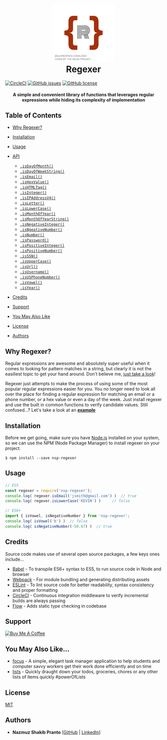 <h1 align="center">
  <br>
  <a href="https://github.com/npranto/regexer"><img src="./src/assets/images/R-logo.png" alt="Regexer" width="200"></a>
  <br>
  Regexer
  <br>
</h1>

[![CircleCI](https://img.shields.io/circleci/project/github/npranto/regexer.svg?style=for-the-badge)](https://circleci.com/gh/npranto/regexer)
[![GitHub issues](https://img.shields.io/github/issues/npranto/regexer.svg?style=for-the-badge)](https://github.com/npranto/regexer/issues)
[![GitHub license](https://img.shields.io/github/license/npranto/regexer.svg?style=for-the-badge)](https://github.com/npranto/regexer/blob/master/LICENSE)
<h4 align="center">
A simple and convenient library of functions that leverages regular expressions while hiding its complexity of implementation
</h4>

## Table of Contents
* [Why Regexer?](#why-regexer)
* [Installation](#installation)
* [Usage](#usage)
* [API](#api)
    * [`.isDayOfMonth()`](#)
    * [`.isDayOfWeekString()`](#)
    * [`.isEmail()`](#)
    * [`.isHexValue()`](#)
    * [`.isHTMLTag()`](#)
    * [`.isInteger()`](#)
    * [`.isIPAddressV4()`](#)
    * [`.isLetter()`](#)
    * [`.isLowerCase()`](#)
    * [`.isMonthOfYear()`](#)
    * [`.isMonthOfYearString()`](#)
    * [`.isNegativeInteger()`](#)
    * [`.isNgeativeNumber()`](#)
    * [`.isNumber()`](#)
    * [`.isPassword()`](#)
    * [`.isPositiveInteger()`](#)
    * [`.isPositiveNumber()`](#)
    * [`.isSSN()`](#)
    * [`.isUpperCase()`](#)
    * [`.isUrl()`](#)
    * [`.isUsername()`](#)
    * [`.isUSPhoneNumber()`](#)
    * [`.isVowel()`](#)
    * [`.isYear()`](#)

* [Credits](#credits)
* [Support](#support)
* [You May Also Like](#you-may-also-like)
* [License](#license)
* [Authors](#authors)

## Why Regexer?

Regular expressions are awesome and absolutely super useful when it comes to looking for pattern matches in a string, but clearly it is not the easiliest topic to get your hand around. Don't believe me, [just take a look](https://www.quora.com/What-is-the-most-weird-regular-expression-line-you-have-ever-seen)! 

Regexer just attempts to make the process of using some of the most popular regular expressions easier for you. You no longer need to look all over the place for finding a regular expression for matching an email or a phone number, or a hex value or even a day of the week. Just install regexer and use the built in common functions to verify candidate values. Still confused...? Let's take a look at an <strong>[example](#usage)</strong>

## Installation
Before we get going, make sure you have [Node.js](https://nodejs.org/en/) installed on your system, so we can use the NPM (Node Package Manager) to install regexer on your project. 
<br />
```
$ npm install --save nsp-regexer
``` 

## Usage

```js
// ES5
const regexer = require('nsp-regexer');
console.log( regexer.isEmail('jsmith@gmail.com') )  // true
console.log( regexer.isLowerCase('KEVIN') )     // false
```
```js
// ES6+
import { isVowel, isNegativeNumber } from 'nsp-regexer';
console.log( isVowel('b') )  // false
console.log( isNegativeNumber(-50.67) )  // true
```

## Credits

Source code makes use of several open source packages, a few keys ones include...

- [Babel](https://babeljs.io/) - To transpile ES6+ syntax to ES5, to run source code in Node and browser
- [Webpack](https://webpack.js.org/) - For module bundling and generating distributing assets
- [ESLint](https://eslint.org/) - To lint source code for better readability, syntax consistency and proper formatting
- [CircleCI](https://circleci.com/) - Continuous integration middleware to verify incremental builds are always passing
- [Flow](https://flow.org/) - Adds static type checking in codebase


## Support

<a href="https://www.buymeacoffee.com/nsplovescoffee" target="_blank"><img src="https://www.buymeacoffee.com/assets/img/custom_images/purple_img.png" alt="Buy Me A Coffee" style="height: 41px !important;width: 174px !important;box-shadow: 0px 3px 2px 0px rgba(190, 190, 190, 0.5) !important;-webkit-box-shadow: 0px 3px 2px 0px rgba(190, 190, 190, 0.5) !important;" ></a>

## You May Also Like...

- [focus](https://github.com/npranto/focus) - A simple, elegant task manager application to help students and computer savvy workers get their work done efficiently and on time
- [lists](https://github.com/npranto/lists) - Quickly draught down your todos, groceries, chores or any other lists of items quickly #powerOfLists

## License

[MIT](https://tldrlegal.com/license/mit-license)

## Authors

* **Nazmuz Shakib Pranto** [[GitHub](https://github.com/npranto) | [LinkedIn](https://www.linkedin.com/in/npranto/)]
